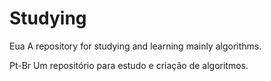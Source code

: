 # Studying
Eua
A repository for studying and learning mainly algorithms.

Pt-Br
Um repositório para estudo e criação de algoritmos.
